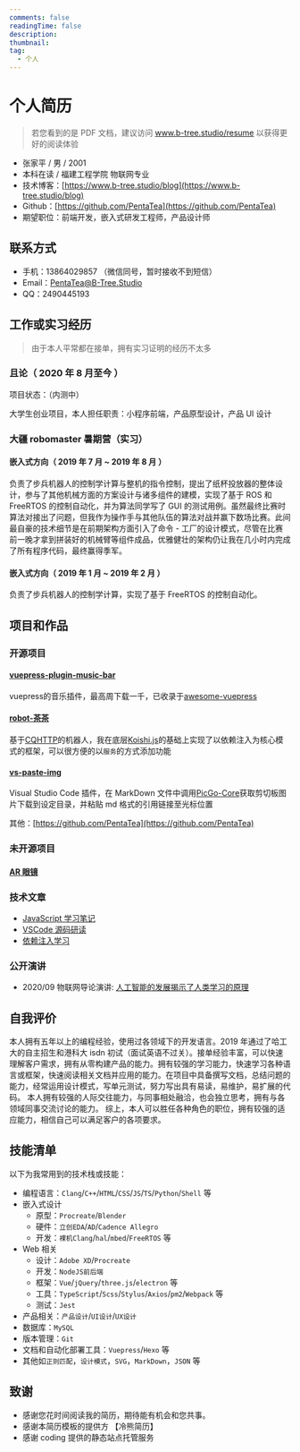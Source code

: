 ```yaml
---
comments: false
readingTime: false
description:
thumbnail:
tag:
  - 个人
---
```


# 个人简历

> 若您看到的是 PDF 文档，建议访问 www.b-tree.studio/resume 以获得更好的阅读体验

- 张家平 / 男 / 2001
- 本科在读 / 福建工程学院 物联网专业
- 技术博客：[https://www.b-tree.studio/blog](https://www.b-tree.studio/blog)
- Github：[https://github.com/PentaTea](https://github.com/PentaTea)
- 期望职位：前端开发，嵌入式研发工程师，产品设计师

## 联系方式

- 手机：13864029857 （微信同号，暂时接收不到短信）
- Email：PentaTea@B-Tree.Studio
- QQ：2490445193

## 工作或实习经历

> 由于本人平常都在接单，拥有实习证明的经历不太多

### 且论（ 2020 年 8 月至今 ）

项目状态：（内测中）

大学生创业项目，本人担任职责：小程序前端，产品原型设计，产品 UI 设计

### 大疆 robomaster 暑期营（实习）

#### 嵌入式方向（ 2019 年 7 月 ~ 2019 年 8 月 ）

负责了步兵机器人的控制学计算与整机的指令控制，提出了纸杯投放器的整体设计，参与了其他机械方面的方案设计与诸多组件的建模，实现了基于 ROS 和 FreeRTOS 的控制自动化，并为算法同学写了 GUI 的测试用例。虽然最终比赛时算法对接出了问题，但我作为操作手与其他队伍的算法对战并赢下数场比赛。此间最自豪的技术细节是在前期架构方面引入了命令 - 工厂的设计模式，尽管在比赛前一晚才拿到拼装好的机械臂等组件成品，优雅健壮的架构仍让我在几小时内完成了所有程序代码，最终赢得季军。

#### 嵌入式方向（ 2019 年 1 月 ~ 2019 年 2 月 ）

负责了步兵机器人的控制学计算，实现了基于  FreeRTOS 的控制自动化。

## 项目和作品

### 开源项目

#### [vuepress-plugin-music-bar](https://www.npmjs.com/package/vuepress-plugin-music-bar)

vuepress的音乐插件，最高周下载一千，已收录于[awesome-vuepress](https://github.com/vuepressjs/awesome-vuepress)

#### [robot-茶茶](https://github.com/PentaTea/robot-chacha)

基于[CQHTTP](https://cqhttp.cc/)的机器人，我在底层[Koishi.js](https://github.com/koishijs/koishi)的基础上实现了以依赖注入为核心模式的框架，可以很方便的以`服务`的方式添加功能

#### [vs-paste-img](https://github.com/PentaTea/vs-paste-img-from-clipboard)

Visual Studio Code 插件，在 MarkDown 文件中调用[PicGo-Core](https://github.com/PicGo/PicGo-Core)获取剪切板图片下载到设定目录，并粘贴 md 格式的引用链接至光标位置

其他：[https://github.com/PentaTea](https://github.com/PentaTea)

### 未开源项目

#### [AR 眼镜](https://www.b-tree.studio/blog/post/AR眼镜/)

### 技术文章

- [JavaScript 学习笔记](https://www.b-tree.studio/blog/post/js学习笔记/)
- [VSCode 源码研读](https://www.b-tree.studio/blog/post/vscode源码研读/)
- [依赖注入学习](https://www.b-tree.studio/blog/post/依赖注入/)

### 公开演讲

- 2020/09 物联网导论演讲: [人工智能的发展揭示了人类学习的原理](https://www.b-tree.studio/blog/post/人工智能的发展揭示了人类学习的原理/)

## 自我评价

本人拥有五年以上的编程经验，使用过各领域下的开发语言。2019 年通过了哈工大的自主招生和港科大 isdn 初试（面试英语不过关）。接单经验丰富，可以快速理解客户需求，拥有从零构建产品的能力。拥有较强的学习能力，快速学习各种语言或框架，快速阅读相关文档并应用的能力。在项目中具备撰写文档，总结问题的能力，经常运用设计模式，写单元测试，努力写出具有易读，易维护，易扩展的代码。
本人拥有较强的人际交往能力，与同事相处融洽，也会独立思考，拥有与各领域同事交流讨论的能力。
综上，本人可以胜任各种角色的职位，拥有较强的适应能力，相信自己可以满足客户的各项要求。

## 技能清单

以下为我常用到的技术栈或技能：

- 编程语言：`Clang`/`C++`/`HTML`/`CSS`/`JS`/`TS`/`Python`/`Shell` 等
- 嵌入式设计
  - 原型：`Procreate`/`Blender`
  - 硬件：`立创EDA`/`AD`/`Cadence Allegro`
  - 开发：`裸机Clang`/`hal`/`mbed`/`FreeRTOS` 等
- Web 相关
  - 设计：`Adobe XD`/`Procreate`
  - 开发：`NodeJS前后端`
  - 框架：`Vue`/`jQuery`/`three.js`/`electron` 等
  - 工具：`TypeScript`/`Scss`/`Stylus`/`Axios`/`pm2`/`Webpack` 等
  - 测试：`Jest`
- 产品相关：`产品设计`/`UI设计`/`UX设计`
- 数据库：`MySQL`
- 版本管理：`Git`
- 文档和自动化部署工具：`Vuepress`/`Hexo` 等
- 其他如`正则匹配`，`设计模式`，`SVG`，`MarkDown`，`JSON` 等

## 致谢

- 感谢您花时间阅读我的简历，期待能有机会和您共事。
- 感谢本简历模板的提供方 【冷熊简历】
- 感谢 coding 提供的静态站点托管服务
